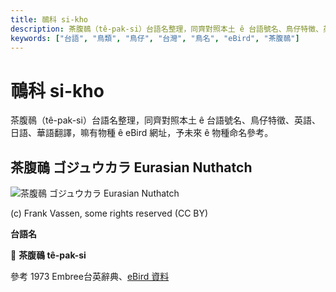 ```yaml
---
title: 鳾科 si-kho
description: 茶腹鳾（tê-pak-si）台語名整理，同齊對照本土 ê 台語號名、鳥仔特徵、英語、日語、華語翻譯，嘛有物種 ê eBird 網址，予未來 ê 物種命名參考。
keywords: ["台語", "鳥類", "鳥仔", "台灣", "鳥名", "eBird", "茶腹鳾"]
---
```


# 鳾科 si-kho

茶腹鳾（tê-pak-si）台語名整理，同齊對照本土 ê 台語號名、鳥仔特徵、英語、日語、華語翻譯，嘛有物種 ê eBird 網址，予未來 ê 物種命名參考。

## 茶腹鳾 ゴジュウカラ Eurasian Nuthatch

![茶腹鳾 ゴジュウカラ Eurasian Nuthatch](https://inaturalist-open-data.s3.amazonaws.com/photos/98789726/medium.jpg)

(c) Frank Vassen, some rights reserved (CC BY)

**台語名**

🎯 **茶腹鳾 tê-pak-si**

參考 1973 Embree台英辭典、[eBird 資料](https://ebird.org/species/eurnut2)
